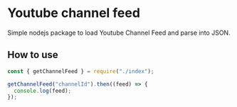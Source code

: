 # Youtube channel feed

Simple nodejs package to load Youtube Channel Feed and parse into JSON.

## How to use

```js
const { getChannelFeed } = require("./index");

getChannelFeed("channelId").then((feed) => {
  console.log(feed);
});
```
